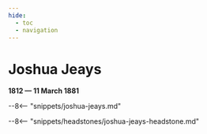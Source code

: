 ```yaml
---
hide:
  - toc
  - navigation 
---
```


# Joshua Jeays

**1812 — 11 March 1881**

--8<-- "snippets/joshua-jeays.md"

--8<-- "snippets/headstones/joshua-jeays-headstone.md"
